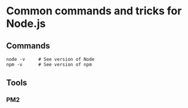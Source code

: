# Common commands and tricks for Node.js

## Commands
	node -v 	# See version of Node
	npm -v 		# See version of npm 

## Tools
### PM2
